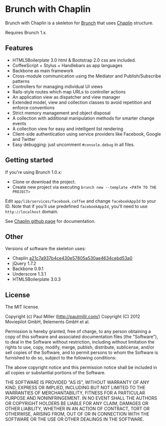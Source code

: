 # Brunch with Chaplin
Brunch with Chaplin is a skeleton for [Brunch](http://brunch.io)
that uses [Chaplin](https://github.com/moviepilot/chaplin) structure.

Requires Brunch 1.x.

## Features
* HTML5Boilerplate 3.0 html & Bootstrap 2.0 css are included.
* CoffeeScript + Stylus + Handlebars as app languages
* Backbone as main framework
* Cross-module communication using the Mediator and Publish/Subscribe patterns
* Controllers for managing individual UI views
* Rails-style routes which map URLs to controller actions
* An application view as dispatcher and view manager
* Extended model, view and collection classes to avoid repetition and
enforce conventions
* Strict memory management and object disposal
* A collection with additional manipulation methods for smarter change events
* A collection view for easy and intelligent list rendering
* Client-side authentication using service providers like Facebook, Google
and Twitter
* Easy debugging: just uncomment `#console.debug` in all files.

## Getting started
If you're using Brunch 1.0.x:

* Clone or download the project.
* Create new project via executing `brunch new --template <PATH TO THE PROJECT>`

Edit `app/lib/services/facebook.coffee` and change `facebookAppId` to your ID. 
Note that if you'll use predefined `facebookAppId`, you'll need to use
`http://localhost` domain.

See [Chaplin github page](https://github.com/moviepilot/chaplin) for
documentation.

## Other
Versions of software the skeleton uses:

* Chaplin [a21c7a937b4ce430e57805a530ae4634cebd53a0](https://github.com/moviepilot/chaplin/commit/a21c7a937b4ce430e57805a530ae4634cebd53a0)
* jQuery 1.7.2
* Backbone 0.9.1
* Underscore 1.3.1
* HTML5Boilerplate 3.0.3

## License
The MIT license.

Copyright (c) Paul Miller (http://paulmillr.com/)
Copyright (C) 2012 Moviepilot GmbH, 9elements GmbH et al.

Permission is hereby granted, free of charge, to any person obtaining a copy of
this software and associated documentation files (the "Software"), to deal in
the Software without restriction, including without limitation the rights to
use, copy, modify, merge, publish, distribute, sublicense, and/or sell copies
of the Software, and to permit persons to whom the Software is furnished to do
so, subject to the following conditions:

The above copyright notice and this permission notice shall be included in all
copies or substantial portions of the Software.

THE SOFTWARE IS PROVIDED "AS IS", WITHOUT WARRANTY OF ANY KIND, EXPRESS OR
IMPLIED, INCLUDING BUT NOT LIMITED TO THE WARRANTIES OF MERCHANTABILITY,
FITNESS FOR A PARTICULAR PURPOSE AND NONINFRINGEMENT. IN NO EVENT SHALL THE
AUTHORS OR COPYRIGHT HOLDERS BE LIABLE FOR ANY CLAIM, DAMAGES OR OTHER
LIABILITY, WHETHER IN AN ACTION OF CONTRACT, TORT OR OTHERWISE, ARISING FROM,
OUT OF OR IN CONNECTION WITH THE SOFTWARE OR THE USE OR OTHER DEALINGS IN THE
SOFTWARE.
